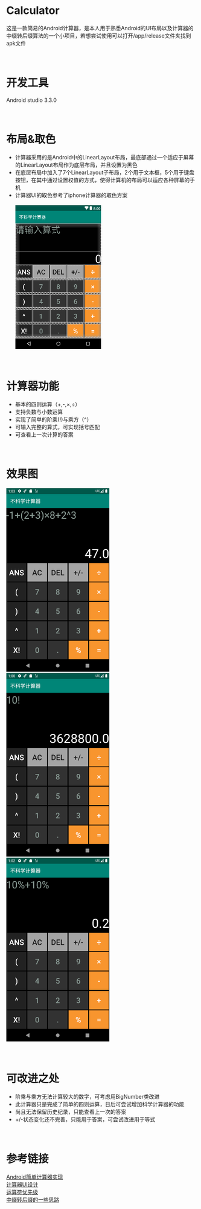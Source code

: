 # Calculator
这是一款简易的Android计算器，是本人用于熟悉Android的UI布局以及计算器的中缀转后缀算法的一个小项目，若想尝试使用可以打开/app/release文件夹找到apk文件
<br/><br/><br/>
# 开发工具
Android studio 3.3.0
<br/><br/><br/>
# 布局&取色
* 计算器采用的是Android中的LinearLayout布局，最底部通过一个适应于屏幕的LinearLayout布局作为底层布局，并且设置为黑色
* 在底层布局中加入了7个LinearLayout子布局，2个用于文本框，5个用于键盘按钮，在其中通过设置权值的方式，使得计算机的布局可以适应各种屏幕的手机
* 计算器UI的取色参考了iphone计算器的取色方案<br/><br/>
![计算器UI](https://github.com/PCSKY/Calculator/blob/master/img/calculatorUI.png)
<br/><br/><br/>
# 计算器功能
* 基本的四则运算（+,-,×,÷）
* 支持负数与小数运算
* 实现了简单的阶乘(!)与乘方（^）
* 可输入完整的算式，可实现括号匹配
* 可查看上一次计算的答案
<br/><br/><br/>
# 效果图
![普通四则运算](https://github.com/PCSKY/Calculator/blob/master/img/runTest1.png)
![阶乘](https://github.com/PCSKY/Calculator/blob/master/img/runTest2.png)
![百分号](https://github.com/PCSKY/Calculator/blob/master/img/runTest3.png)
<br/><br/><br/>
# 可改进之处
* 阶乘与乘方无法计算较大的数字，可考虑用BigNumber类改进
* 此计算器只是完成了简单的四则运算，日后可尝试增加科学计算器的功能
* 尚且无法保留历史纪录，只能查看上一次的答案
* +/-状态变化还不完善，只能用于答案，可尝试改进用于等式
<br/><br/><br/>
# 参考链接
[Android简单计算器实现](https://blog.csdn.net/sakurakider/article/details/76283801) <br/>
[计算器UI设计](http://www.sj33.cn/digital/uisj/201609/46378.html) <br/>
[运算符优先级](https://baike.baidu.com/item/运算符优先级/4752611?fr=aladdin#2) <br/>
[中缀转后缀的一些思路](https://blog.csdn.net/BaiBai_Yazi/article/details/83215521) <br/>
